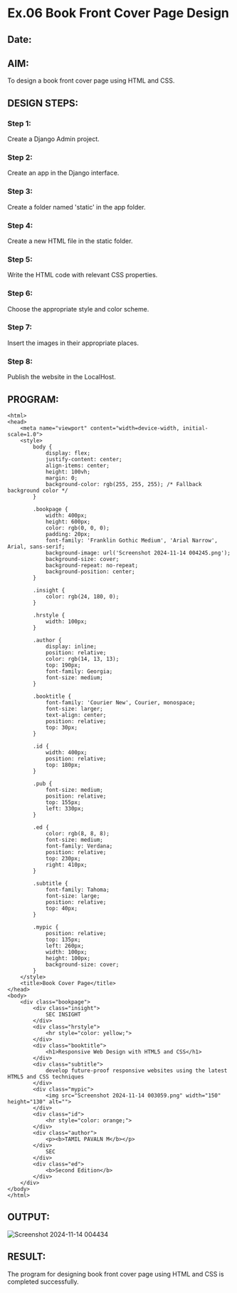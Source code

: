 # Ex.06 Book Front Cover Page Design
## Date:

## AIM:
To design a book front cover page using HTML and CSS.

## DESIGN STEPS:

### Step 1:
Create a Django Admin project.

### Step 2:
Create an app in the Django interface.

### Step 3:
Create a folder named 'static' in the app folder.

### Step 4:
Create a new HTML file in the static folder.

### Step 5:
Write the HTML code with relevant CSS properties.

### Step 6:
Choose the appropriate style and color scheme.

### Step 7:
Insert the images in their appropriate places.

### Step 8:
Publish the website in the LocalHost.

## PROGRAM:
```
<html>
<head>
    <meta name="viewport" content="width=device-width, initial-scale=1.0">
    <style>
        body {
            display: flex;
            justify-content: center;
            align-items: center;
            height: 100vh;
            margin: 0;
            background-color: rgb(255, 255, 255); /* Fallback background color */
        }

        .bookpage {
            width: 400px;
            height: 600px;
            color: rgb(0, 0, 0);
            padding: 20px;
            font-family: 'Franklin Gothic Medium', 'Arial Narrow', Arial, sans-serif;
            background-image: url('Screenshot 2024-11-14 004245.png');
            background-size: cover;
            background-repeat: no-repeat;
            background-position: center;
        }

        .insight {
            color: rgb(24, 180, 0);
        }

        .hrstyle {
            width: 100px;
        }

        .author {
            display: inline;
            position: relative;
            color: rgb(14, 13, 13);
            top: 190px;
            font-family: Georgia;
            font-size: medium;
        }

        .booktitle {
            font-family: 'Courier New', Courier, monospace;
            font-size: larger;
            text-align: center;
            position: relative;
            top: 30px;
        }

        .id {
            width: 400px;
            position: relative;
            top: 180px;
        }

        .pub {
            font-size: medium;
            position: relative;
            top: 155px;
            left: 330px;
        }

        .ed {
            color: rgb(8, 8, 8);
            font-size: medium;
            font-family: Verdana;
            position: relative;
            top: 230px;
            right: 410px;
        }

        .subtitle {
            font-family: Tahoma;
            font-size: large;
            position: relative;
            top: 40px;
        }

        .mypic {
            position: relative;
            top: 135px;
            left: 260px;
            width: 100px;
            height: 100px;
            background-size: cover;
        }
    </style>
    <title>Book Cover Page</title>
</head>
<body>
    <div class="bookpage">
        <div class="insight">
            SEC INSIGHT
        </div>
        <div class="hrstyle">
            <hr style="color: yellow;">
        </div>
        <div class="booktitle">
            <h1>Responsive Web Design with HTML5 and CSS</h1>
        </div>
        <div class="subtitle">
            develop future-proof responsive websites using the latest HTML5 and CSS techniques
        </div>
        <div class="mypic">
            <img src="Screenshot 2024-11-14 003059.png" width="150" height="130" alt="">
        </div>
        <div class="id">
            <hr style="color: orange;">
        </div>
        <div class="author">
            <p><b>TAMIL PAVALN M</b></p>
        </div>
            SEC
        </div>
        <div class="ed">
            <b>Second Edition</b>
        </div>
    </div>
</body>
</html>

```

## OUTPUT:
![Screenshot 2024-11-14 004434](https://github.com/user-attachments/assets/08a5dbf8-39ca-4d96-8169-df4731d49b15)


## RESULT:
The program for designing book front cover page using HTML and CSS is completed successfully.

